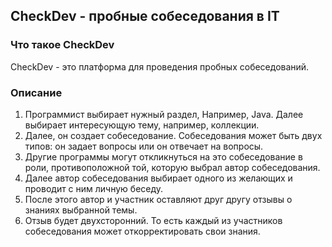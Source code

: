 ## CheckDev - пробные собеседования в IT

### Что такое CheckDev
CheckDev - это платформа для проведения пробных собеседований.

### Описание
1. Программист выбирает нужный раздел, Например, Java. Далее выбирает интересующую тему, например, коллекции.
2. Далее, он создает собеседование. Собеседования может быть двух типов: он задает вопросы или он отвечает на вопросы.
3. Другие программы могут откликнуться на это собеседование в роли, противоположной той, которую выбрал автор собеседования.
4. Далее автор собеседования выбирает одного из желающих и проводит с ним личную беседу.
5. После этого автор и участник оставляют друг другу отзывы о знаниях выбранной темы.
6. Отзыв будет двухсторонний. То есть каждый из участников собеседования может откорректировать свои знания. 